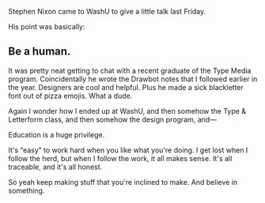 <a name="nixon02"></a>

Stephen Nixon came to WashU to give a little talk last Friday.

His point was basically:

## Be a human.

It was pretty neat getting to chat with a recent graduate of the Type Media program. Coincidentally he wrote the Drawbot notes that I followed earlier in the year. Designers are cool and helpful. Plus he made a sick blackletter font out of pizza emojis. What a dude.

Again I wonder how I ended up at WashU, and then somehow the Type & Letterform class, and then somehow the design program, and—

Education is a huge privilege.

It's “easy” to work hard when you like what you're doing. I get lost when I follow the herd, but when I follow the work, it all makes sense. It's all traceable, and it's all honest.

So yeah keep making stuff that you're inclined to make. And believe in something.

